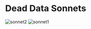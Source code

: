 # Dead Data Sonnets

![sonnet2](https://user-images.githubusercontent.com/6632604/167028803-77ad35a8-9cbf-4e6d-9454-385ce4be7cab.jpeg)
![sonnet1](https://user-images.githubusercontent.com/6632604/167028811-5e6c01fa-1130-4a9b-b71a-0b44af498183.jpeg)
